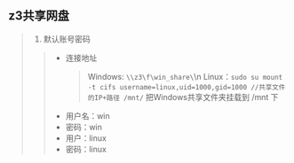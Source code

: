 ## z3共享网盘
> 1. 默认账号密码
>   > * 连接地址
>   >   > Windows: ```\\z3\f\win_share\```\n
>   >   > Linux：```sudo su mount -t cifs username=linux,uid=1000,gid=1000 //共享文件的IP+路径 /mnt/```
>   >   > 把Windows共享文件夹挂载到 /mnt 下
>   > * 用户名：win
>   > * 密码：win
>   > * 用户：linux
>   > * 密码：linux
